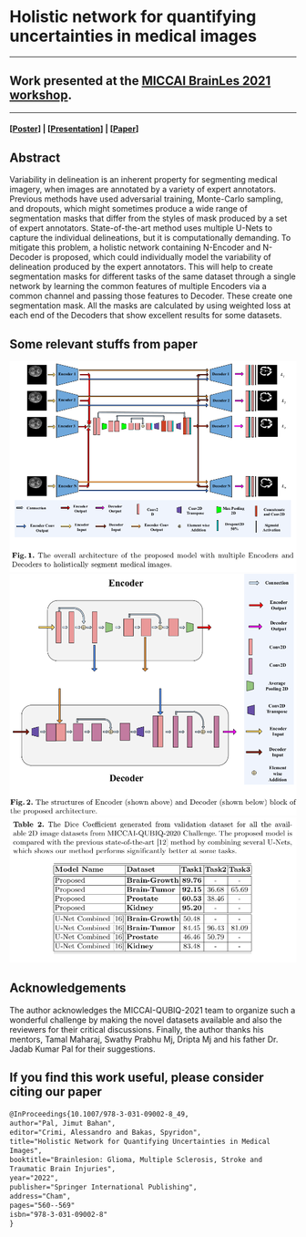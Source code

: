 # Holistic network for quantifying uncertainties in medical images
***
## Work presented at the [MICCAI BrainLes 2021 workshop](https://www.brainlesion-workshop.org/).
***
#### [[Poster](https://jimut123.github.io/publications/MICCAI_QUBIQ_21/Jimut_Bahan_Pal_QUBIQ_MICCAI.pdf)] | [[Presentation](https://www.youtube.com/watch?v=AaVvNG-ihMU)] | [[Paper](https://link.springer.com/chapter/10.1007/978-3-031-09002-8_49)]

## Abstract

Variability in delineation is an inherent property for segmenting medical imagery, when images are annotated by a variety of expert annotators. Previous methods have used adversarial training, Monte-Carlo sampling, and dropouts, which might sometimes produce a wide range of segmentation masks that differ from the styles of mask produced by a set of expert annotators. State-of-the-art method uses multiple U-Nets to capture the individual delineations, but it is computationally demanding. To mitigate this problem, a holistic network containing N-Encoder and N-Decoder is proposed, which could individually model the variability of delineation produced by the expert annotators. This will help to create segmentation masks for different tasks of the same dataset through a single network by learning the common features of multiple Encoders via a common channel and passing those features to Decoder. These create one segmentation mask. All the masks are calculated by using weighted loss at each end of the Decoders that show excellent results for some datasets. 





## Some relevant stuffs from paper

<center>
  <img src="https://github.com/Jimut123/MICCAI_QUBIQ_21/raw/main/assets/holistic_network.png">
  <img src="https://github.com/Jimut123/MICCAI_QUBIQ_21/raw/main/assets/enc_dec.png">
  <img src="https://github.com/Jimut123/MICCAI_QUBIQ_21/raw/main/assets/results_table.png">
</center>

## Acknowledgements

The author acknowledges the MICCAI-QUBIQ-2021 team to organize such a wonderful challenge by making the novel datasets available and also the reviewers for their critical discussions. Finally, the author thanks his mentors, Tamal Maharaj, Swathy Prabhu Mj, Dripta Mj and his father Dr. Jadab Kumar Pal for their suggestions.

## If you find this work useful, please consider citing our paper

```
@InProceedings{10.1007/978-3-031-09002-8_49,
author="Pal, Jimut Bahan",
editor="Crimi, Alessandro and Bakas, Spyridon",
title="Holistic Network for Quantifying Uncertainties in Medical Images",
booktitle="Brainlesion: Glioma, Multiple Sclerosis, Stroke and Traumatic Brain Injuries",
year="2022",
publisher="Springer International Publishing",
address="Cham",
pages="560--569"
isbn="978-3-031-09002-8"
}

```
